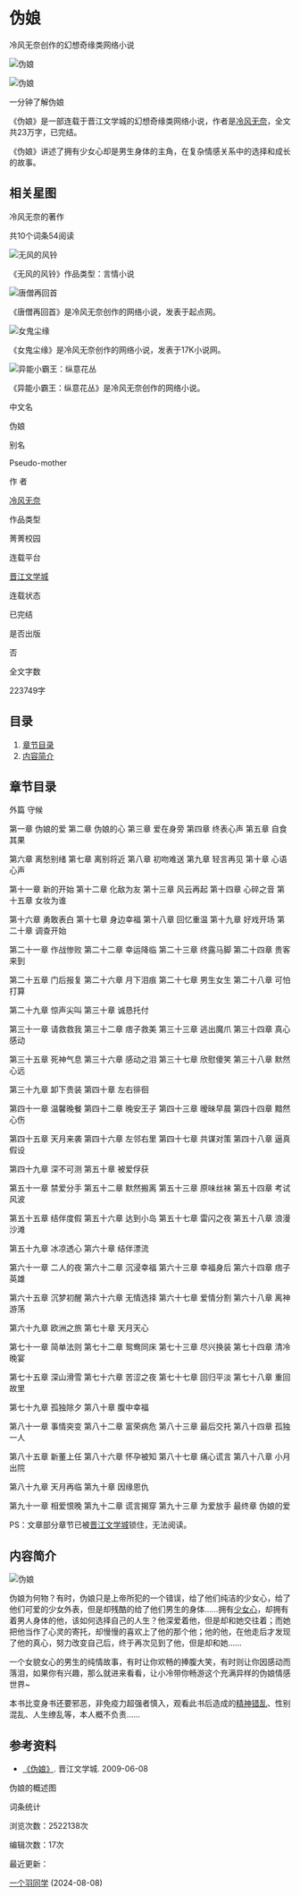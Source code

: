 # 伪娘

冷风无奈创作的幻想奇缘类网络小说

![伪娘](https://bkimg.cdn.bcebos.com/smart/6609c93d70cf3bc75522141fdb00baa1cd112a27-bkimg-process,v_1,rw_16,rh_9,maxl_640,pad_1?x-bce-process=image/format,f_auto)

![伪娘](https://bkssl.bdimg.com/resource/lemma/images/81e4b262062c8d16fa13.png)

一分钟了解伪娘

《伪娘》是一部连载于晋江文学城的幻想奇缘类网络小说，作者是[冷风无奈](https://baike.baidu.com/item/%E5%86%B7%E9%A3%8E%E6%97%A0%E5%A5%88/10201608?fromModule=lemma_inlink)，全文共23万字，已完结。

《伪娘》讲述了拥有少女心却是男生身体的主角，在复杂情感关系中的选择和成长的故事。

## 相关星图

冷风无奈的著作

共10个词条54阅读

![无风的风铃](https://bkimg.cdn.bcebos.com/smart/810a19d8bc3eb13533fa58681d46bfd3fd1f4034ee95-bkimg-process,v_1,rw_1,rh_1,maxl_216,pad_1,color_ffffff?x-bce-process=image/format,f_auto) 

《无风的风铃》作品类型：言情小说

![唐僧再回首](https://bkimg.cdn.bcebos.com/smart/6609c93d70cf3bc79f3d79c2f751ada1cd11728bfcc6-bkimg-process,v_1,rw_1,rh_1,maxl_216,pad_1,color_ffffff?x-bce-process=image/format,f_auto) 

《唐僧再回首》是冷风无奈创作的网络小说，发表于起点网。

![女鬼尘缘](https://bkimg.cdn.bcebos.com/smart/d439b6003af33a87e9500fdfcc0d07385343faf21fef-bkimg-process,v_1,rw_1,rh_1,maxl_216,pad_1,color_ffffff?x-bce-process=image/format,f_auto) 

《女鬼尘缘》是冷风无奈创作的网络小说，发表于17K小说网。

![异能小霸王：纵意花丛](https://bkimg.cdn.bcebos.com/smart/dc54564e9258d109b3de44376500dbbf6c81810ae7a7-bkimg-process,v_1,rw_1,rh_1,maxl_216,pad_1,color_ffffff?x-bce-process=image/format,f_auto) 

《异能小霸王：纵意花丛》是冷风无奈创作的网络小说。

中文名

伪娘

别名

Pseudo-mother

作 者

[冷风无奈](https://baike.baidu.com/item/%E5%86%B7%E9%A3%8E%E6%97%A0%E5%A5%88/10201608?fromModule=lemma_inlink)

作品类型

菁菁校园

连载平台

[晋江文学城](https://baike.baidu.com/item/%E6%99%8B%E6%B1%9F%E6%96%87%E5%AD%A6%E5%9F%8E/9922851?fromModule=lemma_inlink)

连载状态

已完结

是否出版

否

全文字数

223749字

## 目录

1. [章节目录](#1)
2. [内容简介](#2)

## 章节目录

外篇 守候

第一章 伪娘的爱 第二章 伪娘的心 第三章 爱在身旁 第四章 终表心声 第五章 自食其果

第六章 离愁别绪 第七章 离别将近 第八章 初吻难送 第九章 轻言再见 第十章 心语心声

第十一章 新的开始 第十二章 化敌为友 第十三章 风云再起 第十四章 心碎之音 第十五章 女妆为谁

第十六章 勇敢表白 第十七章 身边幸福 第十八章 回忆重温 第十九章 好戏开场 第二十章 调查开始

第二十一章 作战惨败 第二十二章 幸运降临 第二十三章 终露马脚 第二十四章 贵客来到

第二十五章 门后报复 第二十六章 月下泪痕 第二十七章 男生女生 第二十八章 可怕打算

第二十九章 惊声尖叫 第三十章 诚恳托付

第三十一章 请救救我 第三十二章 痞子救美 第三十三章 逃出魔爪 第三十四章 真心感动

第三十五章 死神气息 第三十六章 感动之泪 第三十七章 欣慰傻笑 第三十八章 默然心远

第三十九章 卸下贵装 第四十章 左右徘徊

第四十一章 温馨晚餐 第四十二章 晚安王子 第四十三章 暧昧早晨 第四十四章 黯然心伤

第四十五章 天月来袭 第四十六章 左邻右里 第四十七章 共谋对策 第四十八章 逼真假设

第四十九章 深不可测 第五十章 被爱俘获

第五十一章 禁爱分手 第五十二章 默然搬离 第五十三章 原味丝袜 第五十四章 考试风波

第五十五章 结伴度假 第五十六章 达到小岛 第五十七章 雷闪之夜 第五十八章 浪漫沙滩

第五十九章 冰凉透心 第六十章 结伴漂流

第六十一章 二人的夜 第六十二章 沉浸幸福 第六十三章 幸福身后 第六十四章 痞子英雄

第六十五章 沉梦初醒 第六十六章 无情选择 第六十七章 爱情分割 第六十八章 离神游荡

第六十九章 欧洲之旅 第七十章 天月天心

第七十一章 简单法则 第七十二章 鸳鸯同床 第七十三章 尽兴换装 第七十四章 清冷晚宴

第七十五章 深山滑雪 第七十六章 苦涩之夜 第七十七章 回归平淡 第七十八章 重回故里

第七十九章 孤独除夕 第八十章 腹中幸福

第八十一章 事情突变 第八十二章 富荣病危 第八十三章 最后交托 第八十四章 孤独一人

第八十五章 新董上任 第八十六章 怀孕被知 第八十七章 痛心谎言 第八十八章 小月出院

第八十九章 天月再临 第九十章 因缘恩仇

第九十一章 相爱恨晚 第九十二章 谎言揭穿 第九十三章 为爱放手 最终章 伪娘的爱

PS：文章部分章节已被[晋江文学城](https://baike.baidu.com/item/%E6%99%8B%E6%B1%9F%E6%96%87%E5%AD%A6%E5%9F%8E/9922851?fromModule=lemma_inlink)锁住，无法阅读。

## 内容简介

![伪娘](https://bkimg.cdn.bcebos.com/pic/f7246b600c338744ebf86b7a9157cef9d72a60590a26?x-bce-process=image/format,f_auto/resize,m_lfit,limit_1,h_550)

伪娘为何物？有时，伪娘只是上帝所犯的一个错误，给了他们纯洁的少女心，给了他们可爱的少女外表，但是却残酷的给了他们男生的身体……拥有[少女心](https://baike.baidu.com/item/%E5%B0%91%E5%A5%B3%E5%BF%83/23588427?fromModule=lemma_inlink)，却拥有着男人身体的他，该如何选择自己的人生？他深爱着他，但是却和她交往着；而她把他当作了心灵的寄托，却慢慢的喜欢上了他的那个他；他的他，在他走后才发现了他的真心，努力改变自己后，终于再次见到了他，但是却和她……

一个女貌女心的男生的纯情故事，有时让你欢畅的捧腹大笑，有时则让你因感动而落泪，如果你有兴趣，那么就进来看看，让小冷带你畅游这个充满异样的伪娘情感世界~

本书比变身书还要邪恶，非免疫力超强者慎入，观看此书后造成的[精神错乱](https://baike.baidu.com/item/%E7%B2%BE%E7%A5%9E%E9%94%99%E4%B9%B1/3827603?fromModule=lemma_inlink)、性别混乱、人生缭乱等，本人概不负责……

## 参考资料

- [《伪娘》](https://reference/3732220/533aYdO6cr3_z3kATKfZzar1MC7BNd75u-eAWuBzzqIP0XOpX5nyFII49888sPliAETEvp1gb9ke2PiiSkQbsbFFLbRhT7EglX_3Uw). 晋江文学城. 2009-06-08 

伪娘的概述图

词条统计

浏览次数：2522138次

编辑次数：17次

最近更新：

[一个羽同学](https://usercenter/userpage?uk=ko9wpfbg0M2tOs308RWEwg&from=lemma) (2024-08-08)
